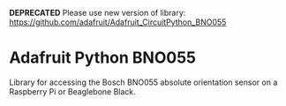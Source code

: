 **DEPRECATED**
Please use new version of library:
https://github.com/adafruit/Adafruit_CircuitPython_BNO055

# Adafruit Python BNO055

Library for accessing the Bosch BNO055 absolute orientation sensor on a Raspberry Pi or Beaglebone Black.

